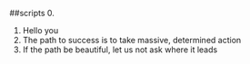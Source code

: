 ##scripts
0. <o>
1. Hello you
2. The path to success is to take massive, determined action
3. If the path be beautiful, let us not ask where it leads
